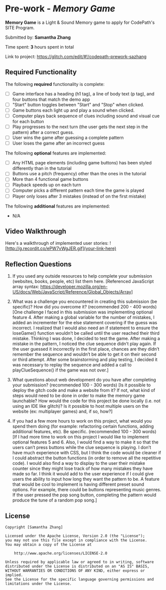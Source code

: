 # Pre-work - *Memory Game*

**Memory Game** is a Light & Sound Memory game to apply for CodePath's SITE Program. 

Submitted by: **Samantha Zhang**

Time spent: **3** hours spent in total

Link to project: https://glitch.com/edit/#!/codepath-prework-sazhang

## Required Functionality

The following **required** functionality is complete:

* [ ] Game interface has a heading (h1 tag), a line of body text (p tag), and four buttons that match the demo app
* [ ] "Start" button toggles between "Start" and "Stop" when clicked. 
* [ ] Game buttons each light up and play a sound when clicked. 
* [ ] Computer plays back sequence of clues including sound and visual cue for each button
* [ ] Play progresses to the next turn (the user gets the next step in the pattern) after a correct guess. 
* [ ] User wins the game after guessing a complete pattern
* [ ] User loses the game after an incorrect guess

The following **optional** features are implemented:

* [ ] Any HTML page elements (including game buttons) has been styled differently than in the tutorial
* [ ] Buttons use a pitch (frequency) other than the ones in the tutorial
* [ ] More than 4 functional game buttons
* [ ] Playback speeds up on each turn
* [ ] Computer picks a different pattern each time the game is played
* [ ] Player only loses after 3 mistakes (instead of on the first mistake)

The following **additional** features are implemented:

* N/A

## Video Walkthrough

Here's a walkthrough of implemented user stories:
![http://g.recordit.co/ePW7vWgJER.gif](your-link-here)


## Reflection Questions
1. If you used any outside resources to help complete your submission (websites, books, people, etc) list them here. 
[Referenced JavaScript array syntax: https://developer.mozilla.org/en-US/docs/Web/JavaScript/Reference/Global_Objects/Array]

2. What was a challenge you encountered in creating this submission (be specific)? How did you overcome it? (recommended 200 - 400 words) 
[One challenge I faced in this submission was implementing optional feature 4. 
After making a global variable for the number of mistakes, I added an incrementer for the else statement covering if the guess was incorrect. 
I realized that I would also need an if statement to ensure the loseGame() function wouldn’t be called until the user reached their third mistake. 
Thinking I was done, I decided to test the game. After making a mistake in the pattern, I noticed the clue sequence didn’t play again. 
If the user guessed it incorrectly in the first place, chances are they didn’t remember the sequence and wouldn’t be able to get it on their second or third attempt. 
After some brainstorming and play testing, I decided it was necessary to replay the sequence and added a call to playClueSequence() if the game was not over.]

3. What questions about web development do you have after completing your submission? (recommended 100 - 300 words) 
[Is it possible to deploy the gitch code and make a website from it? If not, what kind of steps would need to be done in order to make the memory game launchable? 
How would the code for this project be done locally (i.e. not using an IDE like glitch)? Is it possible to host multiple users on the website (ex: multiplayer games) and, if so, how?]

4. If you had a few more hours to work on this project, what would you spend them doing (for example: refactoring certain functions, adding additional features, etc). Be specific. (recommended 100 - 300 words) 
[If I had more time to work on this project I would like to implement optional features 5 and 6. 
Also, I would find a way to make it so that the users can’t press buttons while the clue sequence is playing. 
I don’t have much experience with CSS, but I think the code would be cleaner if I could abstract the button functions (in order to remove all the repetitive code).
I would also find a way to display to the user their mistake counter since they might lose track of how many mistakes they have made so far. 
I think it would add to the user experience if I could give users the ability to input how long they want the pattern to be.
A feature that would be cool to implement is having different preset sound options. For example, there could be buttons representing music genres. 
If the user pressed the pop song button, completing the pattern would produce the tune of a random pop song.]



## License

    Copyright [Samantha Zhang]

    Licensed under the Apache License, Version 2.0 (the "License");
    you may not use this file except in compliance with the License.
    You may obtain a copy of the License at

        http://www.apache.org/licenses/LICENSE-2.0

    Unless required by applicable law or agreed to in writing, software
    distributed under the License is distributed on an "AS IS" BASIS,
    WITHOUT WARRANTIES OR CONDITIONS OF ANY KIND, either express or implied.
    See the License for the specific language governing permissions and
    limitations under the License.